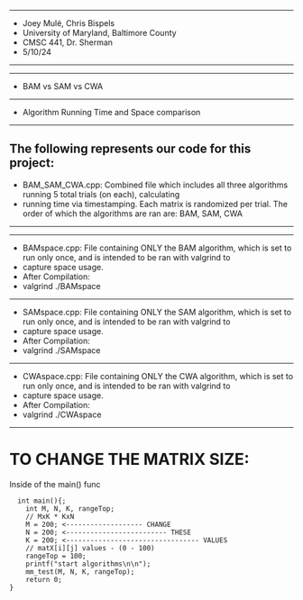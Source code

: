 *********************************************
* Joey Mulé, Chris Bispels
* University of Maryland, Baltimore County
* CMSC 441, Dr. Sherman	  
* 5/10/24		   
*********************************************
-----------------------------------------------
- BAM vs SAM vs CWA                           
-----------------------------------------------
- Algorithm Running Time and Space comparison 
-----------------------------------------------

The following represents our code for this project:
------------------------------------------------------------------------------------------------------------------------------------
- BAM_SAM_CWA.cpp: Combined file which includes all three algorithms running 5 total trials (on each), calculating		   
- running time via timestamping. Each matrix is randomized per trial. The order of which the algorithms are ran are: BAM, SAM, CWA 
------------------------------------------------------------------------------------------------------------------------------------
-----------------------------------------------------------------------------------------------------------------------------------
- BAMspace.cpp: File containing ONLY the BAM algorithm, which is set to run only once, and is intended to be ran with valgrind to 
- capture space usage.														  
- After Compilation:												                  
- valgrind ./BAMspace												                  
-----------------------------------------------------------------------------------------------------------------------------------
- SAMspace.cpp: File containing ONLY the SAM algorithm, which is set to run only once, and is intended to be ran with valgrind to 
- capture space usage.											 	                  
- After Compilation:													          
- valgrind ./SAMspace														  
-----------------------------------------------------------------------------------------------------------------------------------
- CWAspace.cpp: File containing ONLY the CWA algorithm, which is set to run only once, and is intended to be ran with valgrind to 
- capture space usage.														  
- After Compilation:													 	  
- valgrind ./CWAspace														  
-----------------------------------------------------------------------------------------------------------------------------------

  TO CHANGE THE MATRIX SIZE: 
==============================

Inside of the main() func

```
  int main(){;
    int M, N, K, rangeTop;
    // MxK * KxN
    M = 200; <------------------- CHANGE
    N = 200; <------------------------- THESE
    K = 200; <--------------------------------- VALUES
	// matX[i][j] values - (0 - 100)
    rangeTop = 100;
	printf("start algorithms\n\n");
    mm_test(M, N, K, rangeTop);
    return 0;
}
```


